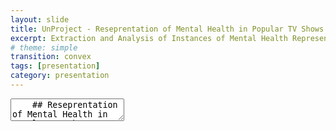 ```yaml
---
layout: slide
title: UnProject - Reseprentation of Mental Health in Popular TV Shows
excerpt: Extraction and Analysis of Instances of Mental Health Representation in TV Shows
# theme: simple
transition: convex
tags: [presentation]
category: presentation
---
```

<section data-markdown>
  <textarea data-template>
    ## Reseprentation of Mental Health in Popular TV Shows
    Faizan Raza and Lemisa Selimi
    ---
    ## Literature Review
    <section>
    - Mental health disorders can be represented with more accuracy digitally without making movies any less interesting. A movie can have both “accurate portrayal of a mental disorder AND a visually exciting and compelling narrative”. (Lopera-Mármol)
    - Despite their efforts, the media can improve a lot on representation of mental health disorders such as decreasing stigma, etc. (McMahon-Coleman)
    </section>
    <section>
    - Art works have contributed in expressing stereotypes about mental health, although there have been some artists who tried to humanize too
    - Bonus: Furthermore, the mind dysfunction of rejecting the present moment and creating resistance is studied since it is represented a lot in movies and seen as “normal”...
    </section>
    ---
    ## Works Anywhere
    By creating presentations using Reveal.js and hosting them on your Jekyll Academic site you will have access to them anywhere. No need to worry about software compatibility, no need to sign in to email accounts on public machines. Simply load your website and select the presentation.
    ---
    ## More Information
    Jekyll Academic includes everything that you need in order to make Reveal.js work. Copy this file and edit it to begin making your own slide deck.  
    For more information about all of the options available in Reveal.js please the [Reveal.js Demo Website](https://lab.hakim.se/reveal-js/#/)
  </textarea>
</section>
